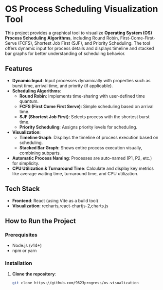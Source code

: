# OS Process Scheduling Visualization Tool

This project provides a graphical tool to visualize **Operating System (OS) Process Scheduling Algorithms**, including Round Robin, First-Come-First-Serve (FCFS), Shortest Job First (SJF), and Priority Scheduling. The tool offers dynamic input for process details and displays timeline and stacked bar graphs for better understanding of scheduling behavior.

## Features

- **Dynamic Input**: Input processes dynamically with properties such as burst time, arrival time, and priority (if applicable).
- **Scheduling Algorithms**:
  - **Round Robin**: Implements time-sharing with user-defined time quantum.
  - **FCFS (First Come First Serve)**: Simple scheduling based on arrival time.
  - **SJF (Shortest Job First)**: Selects process with the shortest burst time.
  - **Priority Scheduling**: Assigns priority levels for scheduling.
- **Visualization**:
  - **Timeline Graph**: Displays the timeline of process execution based on scheduling.
  - **Stacked Bar Graph**: Shows entire process execution visually, combining subparts.
- **Automatic Process Naming**: Processes are auto-named (P1, P2, etc.) for simplicity.
- **CPU Utilization & Turnaround Time**: Calculate and display key metrics like average waiting time, turnaround time, and CPU utilization.



## Tech Stack

- **Frontend**: React (using Vite as a build tool)
- **Visualization**: recharts,react-chartjs-2,charts.js


## How to Run the Project

### Prerequisites
- Node.js (v14+)
- npm or yarn

### Installation

1. **Clone the repository**:
   ```bash
   git clone https://github.com/9623progress/os-visualization
   
